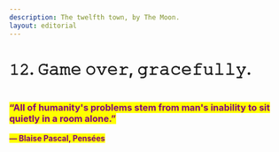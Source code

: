 ```yaml
---
description: The twelfth town, by The Moon.
layout: editorial
---
```


# 𝟷𝟸. 𝙶𝚊𝚖𝚎 𝚘𝚟𝚎𝚛, 𝚐𝚛𝚊𝚌𝚎𝚏𝚞𝚕𝚕𝚢.

<figure><img src="../../../../../../.gitbook/assets/pexels-btgl-♡-19830591.jpg" alt=""><figcaption></figcaption></figure>

### <mark style="color:purple;">“All of humanity's problems stem from man's inability to sit quietly in a room alone.”</mark>&#x20;

&#x20;                                          <mark style="color:purple;"></mark><mark style="color:purple;">**― Blaise Pascal, Pensées**</mark>
